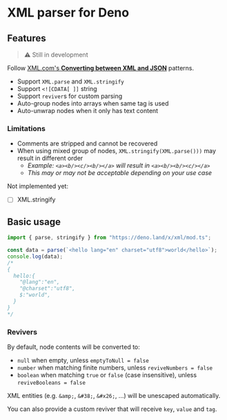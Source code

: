# XML parser for Deno

## Features

> ⚠️ Still in development

Follow [XML.com's **Converting between XML and JSON**](https://www.xml.com/pub/a/2006/05/31/converting-between-xml-and-json.html) patterns.

- Support `XML.parse` and `XML.stringify`
- Support `<![CDATA[ ]]` string
- Support `reviver`s for custom parsing
- Auto-group nodes into arrays when same tag is used
- Auto-unwrap nodes when it only has text content

### Limitations

- Comments are stripped and cannot be recovered
- When using mixed group of nodes, `XML.stringify(XML.parse()))` may result in different order
  - *Example: `<a><b/><c/><b/></a>` will result in `<a><b/><b/><c/></a>`*
  - *This may or may not be acceptable depending on your use case*


Not implemented yet:
- [ ] XML.stringify

## Basic usage

```ts
import { parse, stringify } from "https://deno.land/x/xml/mod.ts";

const data = parse(`<hello lang="en" charset="utf8">world</hello>`);
console.log(data);
/*
{
  hello:{
    "@lang":"en",
    "@charset":"utf8",
    $:"world",
  }
}
*/
```

### Revivers

By default, node contents will be converted to:
- `null` when empty, unless `emptyToNull = false`
- `number` when matching finite numbers, unless `reviveNumbers = false`
- `boolean` when matching `true` or `false` (case insensitive), unless `reviveBooleans = false`

XML entities (e.g. `&amp;`, `&#38;`, `&#x26;`, ...) will be unescaped automatically.

You can also provide a custom reviver that will receive `key`, `value` and `tag`.

